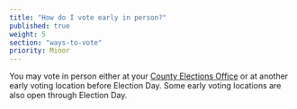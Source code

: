 ```yaml
---
title: "How do I vote early in person?"
published: true
weight: 5
section: "ways-to-vote"
priority: Minor
---
```




You may vote in person either at your [County Elections Office](#section-election-office-contact) or at another early voting location before Election Day. Some early voting locations are also open through Election Day.
